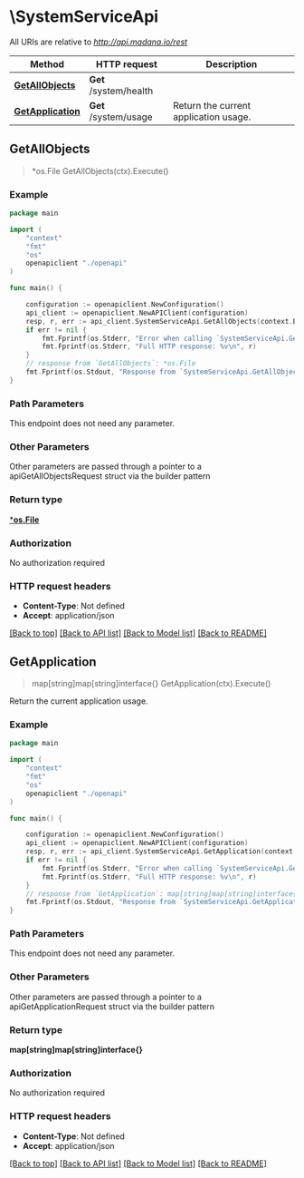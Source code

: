 # \SystemServiceApi

All URIs are relative to *http://api.madana.io/rest*

Method | HTTP request | Description
------------- | ------------- | -------------
[**GetAllObjects**](SystemServiceApi.md#GetAllObjects) | **Get** /system/health | 
[**GetApplication**](SystemServiceApi.md#GetApplication) | **Get** /system/usage | Return the current application usage.



## GetAllObjects

> *os.File GetAllObjects(ctx).Execute()



### Example

```go
package main

import (
    "context"
    "fmt"
    "os"
    openapiclient "./openapi"
)

func main() {

    configuration := openapiclient.NewConfiguration()
    api_client := openapiclient.NewAPIClient(configuration)
    resp, r, err := api_client.SystemServiceApi.GetAllObjects(context.Background(), ).Execute()
    if err != nil {
        fmt.Fprintf(os.Stderr, "Error when calling `SystemServiceApi.GetAllObjects``: %v\n", err)
        fmt.Fprintf(os.Stderr, "Full HTTP response: %v\n", r)
    }
    // response from `GetAllObjects`: *os.File
    fmt.Fprintf(os.Stdout, "Response from `SystemServiceApi.GetAllObjects`: %v\n", resp)
}
```

### Path Parameters

This endpoint does not need any parameter.

### Other Parameters

Other parameters are passed through a pointer to a apiGetAllObjectsRequest struct via the builder pattern


### Return type

[***os.File**](*os.File.md)

### Authorization

No authorization required

### HTTP request headers

- **Content-Type**: Not defined
- **Accept**: application/json

[[Back to top]](#) [[Back to API list]](../README.md#documentation-for-api-endpoints)
[[Back to Model list]](../README.md#documentation-for-models)
[[Back to README]](../README.md)


## GetApplication

> map[string]map[string]interface{} GetApplication(ctx).Execute()

Return the current application usage.



### Example

```go
package main

import (
    "context"
    "fmt"
    "os"
    openapiclient "./openapi"
)

func main() {

    configuration := openapiclient.NewConfiguration()
    api_client := openapiclient.NewAPIClient(configuration)
    resp, r, err := api_client.SystemServiceApi.GetApplication(context.Background(), ).Execute()
    if err != nil {
        fmt.Fprintf(os.Stderr, "Error when calling `SystemServiceApi.GetApplication``: %v\n", err)
        fmt.Fprintf(os.Stderr, "Full HTTP response: %v\n", r)
    }
    // response from `GetApplication`: map[string]map[string]interface{}
    fmt.Fprintf(os.Stdout, "Response from `SystemServiceApi.GetApplication`: %v\n", resp)
}
```

### Path Parameters

This endpoint does not need any parameter.

### Other Parameters

Other parameters are passed through a pointer to a apiGetApplicationRequest struct via the builder pattern


### Return type

**map[string]map[string]interface{}**

### Authorization

No authorization required

### HTTP request headers

- **Content-Type**: Not defined
- **Accept**: application/json

[[Back to top]](#) [[Back to API list]](../README.md#documentation-for-api-endpoints)
[[Back to Model list]](../README.md#documentation-for-models)
[[Back to README]](../README.md)


